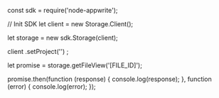 const sdk = require('node-appwrite');

// Init SDK
let client = new Storage.Client();

let storage = new sdk.Storage(client);

client
    .setProject('')
;

let promise = storage.getFileView('[FILE_ID]');

promise.then(function (response) {
    console.log(response);
}, function (error) {
    console.log(error);
});